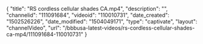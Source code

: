 {
    "title": "RS cordless cellular shades CA.mp4",
    "description": "",
    "channelid": "111091684",
    "videoid": "110010731",
    "date_created": "1502526226",
    "date_modified": "1504049171",
    "type": "captivate",
    "layout": "channelVideo",
    "url": "\/bbbusa-latest-videos\/rs-cordless-cellular-shades-ca-mp4\/111091684-110010731"
}
